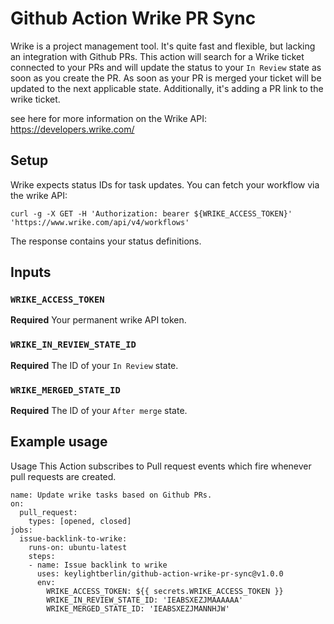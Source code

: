 # Github Action Wrike PR Sync

Wrike is a project management tool. It's quite fast and flexible, but lacking an integration with Github PRs.
This action will search for a Wrike ticket connected to your PRs and will update the status to your `In Review` state as soon as you create the PR.
As soon as your PR is merged your ticket will be updated to the next applicable state. Additionally, it's adding a PR link to the wrike ticket.

see here for more information on the Wrike API: https://developers.wrike.com/

## Setup 
Wrike expects status IDs for task updates. You can fetch your workflow via the wrike API:

```
curl -g -X GET -H 'Authorization: bearer ${WRIKE_ACCESS_TOKEN}' 'https://www.wrike.com/api/v4/workflows'
```

The response contains your status definitions.


## Inputs

### `WRIKE_ACCESS_TOKEN`

**Required** Your permanent wrike API token.


### `WRIKE_IN_REVIEW_STATE_ID`

**Required** The ID of your `In Review` state.


### `WRIKE_MERGED_STATE_ID`

**Required** The ID of your `After merge` state.


## Example usage
Usage
This Action subscribes to Pull request events which fire whenever pull requests are created.

```
name: Update wrike tasks based on Github PRs.
on:
  pull_request:
    types: [opened, closed]
jobs:
  issue-backlink-to-wrike:
    runs-on: ubuntu-latest
    steps:
    - name: Issue backlink to wrike
      uses: keylightberlin/github-action-wrike-pr-sync@v1.0.0
      env:
        WRIKE_ACCESS_TOKEN: ${{ secrets.WRIKE_ACCESS_TOKEN }}
        WRIKE_IN_REVIEW_STATE_ID: 'IEABSXEZJMAAAAAA'
        WRIKE_MERGED_STATE_ID: 'IEABSXEZJMANNHJW'
```
